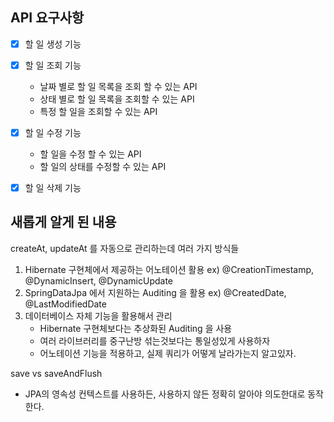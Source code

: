 ## API 요구사항

- [x] 할 일 생성 기능

- [x] 할 일 조회 기능
    - 날짜 별로 할 일 목록을 조회 할 수 있는 API
    - 상태 별로 할 일 목록을 조회할 수 있는 API
    - 특정 할 일을 조회할 수 있는 API

- [x] 할 일 수정 기능
    - 할 일을 수정 할 수 있는 API
    - 할 일의 상태를 수정할 수 있는 API

- [x] 할 일 삭제 기능

## 새롭게 알게 된 내용

createAt, updateAt 를 자동으로 관리하는데 여러 가지 방식들

1. Hibernate 구현체에서 제공하는 어노테이션 활용 ex) @CreationTimestamp, @DynamicInsert, @DynamicUpdate
2. SpringDataJpa 에서 지원하는 Auditing 을 활용 ex) @CreatedDate, @LastModifiedDate
3. 데이터베이스 자체 기능을 활용해서 관리
    - Hibernate 구현체보다는 추상화된 Auditing 을 사용
    - 여러 라이브러리를 중구난방 섞는것보다는 통일성있게 사용하자
    - 어노테이션 기능을 적용하고, 실제 쿼리가 어떻게 날라가는지 알고있자.

save vs saveAndFlush

- JPA의 영속성 컨텍스트를 사용하든, 사용하지 않든 정확히 알아야 의도한대로 동작한다.